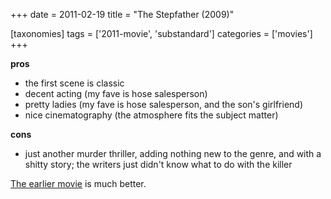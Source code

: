 +++
date = 2011-02-19
title = "The Stepfather (2009)"

[taxonomies]
tags = ['2011-movie', 'substandard']
categories = ['movies']
+++

**pros**

-   the first scene is classic
-   decent acting (my fave is hose salesperson)
-   pretty ladies (my fave is hose salesperson, and the son's
    girlfriend)
-   nice cinematography (the atmosphere fits the subject matter)

**cons**

-   just another murder thriller, adding nothing new to the genre, and
    with a shitty story; the writers just didn't know what to do with
    the killer

[The earlier movie] is much better.

  [The earlier movie]: http://tshepang.net/the-stepfather-1987
